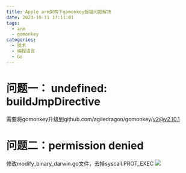 ```yaml
---
title: Apple arm架构下gomonkey报错问题解决
date: 2023-10-11 17:11:01
tags:
  - arm
  - gomonkey
categories:
  - 技术
  - 编程语言
  - Go
---
```

# 问题一： undefined: buildJmpDirective
需要将gomonkey升级到github.com/agiledragon/gomonkey/v2@v2.10.1

# 问题二：permission denied
修改modify_binary_darwin.go文件，去掉syscall.PROT_EXEC
![](/article/apple-arm-gomonkey-error/1280X1280.png)
